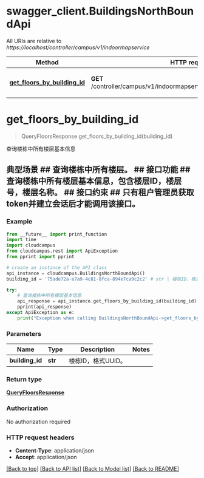# swagger_client.BuildingsNorthBoundApi

All URIs are relative to *https://localhost/controller/campus/v1/indoormapservice*

Method | HTTP request | Description
------------- | ------------- | -------------
[**get_floors_by_building_id**](BuildingsNorthBoundApi.md#get_floors_by_building_id) | **GET** /controller/campus/v1/indoormapservice/buildings/{buildingId}/floors | 查询楼栋中所有楼层基本信息


# **get_floors_by_building_id**
> QueryFloorsResponse get_floors_by_building_id(building_id)

查询楼栋中所有楼层基本信息

## 典型场景 ##  查询楼栋中所有楼层。 ## 接口功能 ##  查询楼栋中所有楼层基本信息，包含楼层ID，楼层号，楼层名称。 ## 接口约束 ##  只有租户管理员获取token并建立会话后才能调用该接口。 

### Example 
```python
from __future__ import print_function
import time
import cloudcampus
from cloudcampus.rest import ApiException
from pprint import pprint

# create an instance of the API class
api_instance = cloudcampus.BuildingsNorthBoundApi()
building_id = '75ade72a-e7a9-4c81-8fca-894e7ca9c2c2' # str | 楼栋ID，格式UUID。

try: 
    # 查询楼栋中所有楼层基本信息
    api_response = api_instance.get_floors_by_building_id(building_id)
    pprint(api_response)
except ApiException as e:
    print("Exception when calling BuildingsNorthBoundApi->get_floors_by_building_id: %s\n" % e)
```

### Parameters

Name | Type | Description  | Notes
------------- | ------------- | ------------- | -------------
 **building_id** | **str**| 楼栋ID，格式UUID。 | 

### Return type

[**QueryFloorsResponse**](QueryFloorsResponse.md)

### Authorization

No authorization required

### HTTP request headers

 - **Content-Type**: application/json
 - **Accept**: application/json

[[Back to top]](#) [[Back to API list]](../README.md#documentation-for-api-endpoints) [[Back to Model list]](../README.md#documentation-for-models) [[Back to README]](../README.md)

